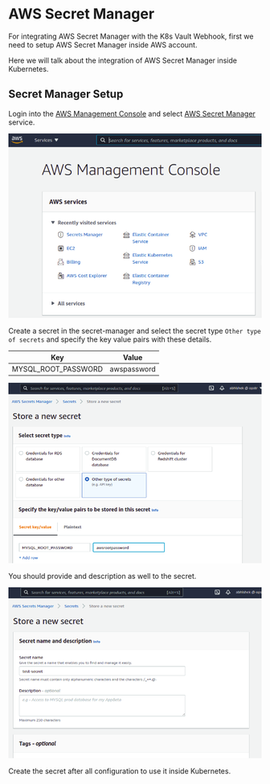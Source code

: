 # AWS Secret Manager

For integrating AWS Secret Manager with the K8s Vault Webhook, first we need to setup AWS Secret Manager inside AWS account.

Here we will talk about the integration of AWS Secret Manager inside Kubernetes.

## Secret Manager Setup

Login into the [AWS Management Console](https://console.aws.amazon.com/console/home?nc2=h_ct&src=header-signin) and select [AWS Secret Manager](https://aws.amazon.com/secrets-manager/) service.

![](./images/aws-secret-manager-aws.png)

Create a secret in the secret-manager and select the secret type `Other type of secrets` and specify the key value pairs with these details.

|**Key**|**Value**|
|-------|---------|
| MYSQL_ROOT_PASSWORD | awspassword |

![](./images/aws-secret-manager-config.png)

You should provide and description as well to the secret.

![](./images/aws-secret-manager-name.png)

Create the secret after all configuration to use it inside Kubernetes.
